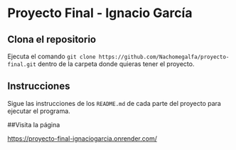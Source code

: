 # Proyecto Final - Ignacio García

## Clona el repositorio

Ejecuta el comando `git clone https://github.com/Nachomegalfa/proyecto-final.git` dentro de la carpeta donde quieras tener el proyecto.

## Instrucciones

Sigue las instrucciones de los `README.md` de cada parte del proyecto para ejecutar el programa.

##Visita la página

https://proyecto-final-ignaciogarcia.onrender.com/
